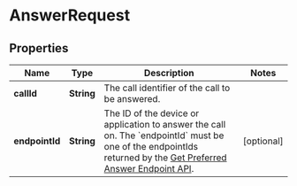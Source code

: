 <!--  Copyright 2025 Cisco Systems Inc.

Permission is hereby granted, free of charge, to any person obtaining a copy
of this software and associated documentation files (the "Software"), to deal
in the Software without restriction, including without limitation the rights
to use, copy, modify, merge, publish, distribute, sublicense, and/or sell
copies of the Software, and to permit persons to whom the Software is
furnished to do so, subject to the following conditions:

The above copyright notice and this permission notice shall be included in
all copies or substantial portions of the Software.

THE SOFTWARE IS PROVIDED "AS IS", WITHOUT WARRANTY OF ANY KIND, EXPRESS OR
IMPLIED, INCLUDING BUT NOT LIMITED TO THE WARRANTIES OF MERCHANTABILITY,
FITNESS FOR A PARTICULAR PURPOSE AND NONINFRINGEMENT. IN NO EVENT SHALL THE
AUTHORS OR COPYRIGHT HOLDERS BE LIABLE FOR ANY CLAIM, DAMAGES OR OTHER
LIABILITY, WHETHER IN AN ACTION OF CONTRACT, TORT OR OTHERWISE, ARISING FROM,
OUT OF OR IN CONNECTION WITH THE SOFTWARE OR THE USE OR OTHER DEALINGS IN
THE SOFTWARE.-->


# AnswerRequest


## Properties

| Name | Type | Description | Notes |
|------------ | ------------- | ------------- | -------------|
|**callId** | **String** | The call identifier of the call to be answered. |  |
|**endpointId** | **String** | The ID of the device or application to answer the call on. The &#x60;endpointId&#x60; must be one of the endpointIds returned by the [Get Preferred Answer Endpoint API](/docs/api/v1/user-call-settings/get-preferred-answer-endpoint). |  [optional] |



